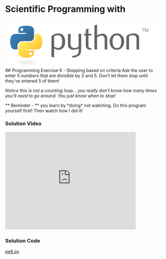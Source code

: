 # Scientific Programming with 
<img src="../../imgs/python.png"/>
## Programming Exercise 6 - Stopping based on criteria
Ask the user to enter 5 numbers that are divisible by 3 and 5.
Don’t let them stop until they’ve entered 5 of them!

*Notice this is not a counting loop… you really don’t know how many times you’ll need to go around. You just know when to stop!*

<div class="highlight">** Reminder -  ** you learn by *doing* not watching.  Do this program yourself first!  Then watch how I did it!</div>

### Solution Video
<iframe width="420" height="315" src="https://www.youtube.com/embed/BGryqOJPWfI" frameborder="0" allowfullscreen></iframe>

### Solution Code
[pe6.py](pe6.py)



